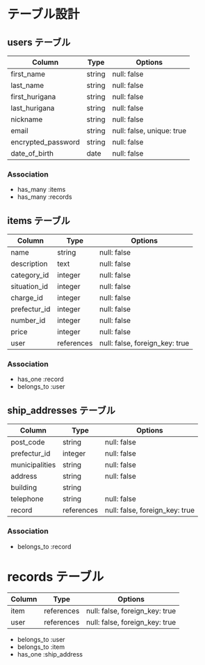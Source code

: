 # テーブル設計

## users テーブル

| Column             | Type   | Options     |
| ------------------ | ------ | ----------- |
| first_name         | string | null: false |
| last_name          | string | null: false |
| first_hurigana     | string | null: false |
| last_hurigana      | string | null: false |
| nickname           | string | null: false |
| email              | string | null: false, unique: true |
| encrypted_password | string | null: false |
| date_of_birth      | date   | null: false |

### Association

- has_many :items
- has_many :records

## items テーブル

| Column         | Type   | Options     |
| ------         | ------ | ----------- |
| name           | string | null: false |
| description    | text   | null: false |
| category_id    | integer| null: false |
| situation_id   | integer| null: false |
| charge_id      | integer| null: false |
| prefectur_id   | integer| null: false |
| number_id      | integer| null: false |
| price          | integer| null: false |
| user           | references| null: false, foreign_key: true|


### Association

- has_one :record
- belongs_to :user

## ship_addresses テーブル

| Column           | Type        | Options                        |
| ------           | ----------  | ------------------------------ |
| post_code        | string      | null: false                    |
| prefectur_id     | integer     | null: false                    |
| municipalities   | string      | null: false
| address          | string      | null: false                    |
| building         | string      |                                |
| telephone        | string      | null: false                    |
| record           | references  | null: false,  foreign_key: true| 

### Association

- belongs_to :record

# records テーブル

| Column          | Type       | Options                        |
| ------          | ---------- | ------------------------------ |
| item            | references | null: false,  foreign_key: true|
| user            | references | null: false,  foreign_key: true|

- belongs_to :user
- belongs_to :item
- has_one    :ship_address

